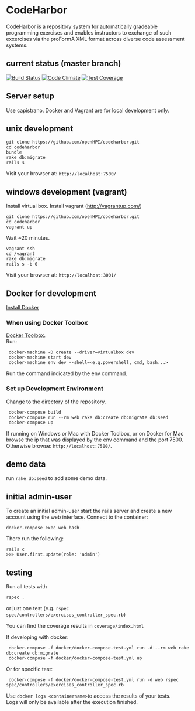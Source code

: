 # CodeHarbor
CodeHarbor is a repository system for automatically gradeable programming exercises and enables instructors to exchange of such exxercises via the proFormA XML format across diverse code assessment systems.


## current status (master branch)

[![Build Status](https://github.com/openHPI/codeharbor/workflows/CI/badge.svg)](https://github.com/openHPI/codeharbor/actions?query=workflow%3ACI)
[![Code Climate](https://codeclimate.com/github/openHPI/codeharbor/badges/gpa.svg)](https://codeclimate.com/github/openHPI/codeharbor)
[![Test Coverage](https://codeclimate.com/github/openHPI/codeharbor/badges/coverage.svg)](https://codeclimate.com/github/openHPI/codeharbor)

## Server setup
Use capistrano. Docker and Vagrant are for local development only.


## unix development

```
git clone https://github.com/openHPI/codeharbor.git
cd codeharbor
bundle
rake db:migrate
rails s
```

Visit your browser at: `http://localhost:7500/`

## windows development (vagrant)

Install virtual box.
Install vagrant (http://vagrantup.com/)

```
git clone https://github.com/openHPI/codeharbor.git
cd codeharbor
vagrant up
```
Wait ~20 minutes.

```
vagrant ssh
cd /vagrant
rake db:migrate
rails s -b 0
```

Visit your browser at: `http://localhost:3001/`

## Docker for development
[Install Docker](https://docs.docker.com/engine/installation/)  

### When using Docker Toolbox
[Docker Toolbox](https://www.docker.com/products/docker-toolbox).  
Run:

     docker-machine -D create --driver=virtualbox dev
     docker-machine start dev
     docker-machine env dev --shell=<e.g.powershell, cmd, bash...>
Run the command indicated by the env command. 

### Set up Development Environment
Change to the directory of the repository.  

     docker-compose build
     docker-compose run --rm web rake db:create db:migrate db:seed
     docker-compose up
If running on Windows or Mac with Docker Toolbox, or on Docker for Mac browse the ip that was displayed by the env command and the port 7500.  
Otherwise browse: `http://localhost:7500/`.

## demo data

run `rake db:seed` to add some demo data.

## initial admin-user

To create an initial admin-user start the rails server and create a new account using the web interface.
Connect to the container:
```
docker-compose exec web bash
```
There run the following:
```
rails c
>>> User.first.update(role: 'admin')
```

## testing

Run all tests with
```
rspec .
```
or just one test (e.g. `rspec spec/controllers/exercises_controller_spec.rb`)

You can find the coverage results in `coverage/index.html`

If developing with docker:  

     docker-compose -f docker/docker-compose-test.yml run -d --rm web rake db:create db:migrate
     docker-compose -f docker/docker-compose-test.yml up
Or for specific test:

     docker-compose -f docker/docker-compose-test.yml run -d web rspec spec/controllers/exercises_controller_spec.rb
Use `docker logs <containername>`to access the results of your tests.  
Logs will only be available after the execution finished.
